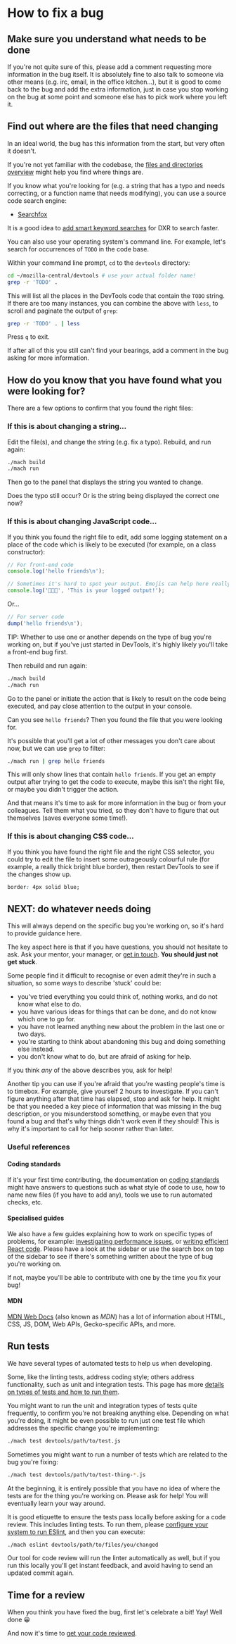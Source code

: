 # How to fix a bug

## Make sure you understand what needs to be done

If you're not quite sure of this, please add a comment requesting more information in the bug itself. It is absolutely fine to also talk to someone via other means (e.g. irc, email, in the office kitchen...), but it is good to come back to the bug and add the extra information, just in case you stop working on the bug at some point and someone else has to pick work where you left it.

## Find out where are the files that need changing

In an ideal world, the bug has this information from the start, but very often it doesn't.

If you're not yet familiar with the codebase, the [files and directories overview](../files/README.md) might help you find where things are.

If you know what you're looking for (e.g. a string that has a typo and needs correcting, or a function name that needs modifying), you can use a source code search engine:

* [Searchfox](http://searchfox.org/mozilla-central/source)

It is a good idea to [add smart keyword searches](https://support.mozilla.org/en-US/kb/how-search-from-address-bar) for DXR to search faster.

You can also use your operating system's command line. For example, let's search for occurrences of `TODO` in the code base.

Within your command line prompt, `cd` to the `devtools` directory:

```bash
cd ~/mozilla-central/devtools # use your actual folder name!
grep -r 'TODO' .
```

This will list all the places in the DevTools code that contain the `TODO` string. If there are too many instances, you can combine the above with `less`, to scroll and paginate the output of `grep`:

```bash
grep -r 'TODO' . | less
```

Press `q` to exit.

If after all of this you still can't find your bearings, add a comment in the bug asking for more information.

## How do you know that you have found what you were looking for?

There are a few options to confirm that you found the right files:

### If this is about changing a string...

Edit the file(s), and change the string (e.g. fix a typo). Rebuild, and run again:

```bash
./mach build
./mach run
```
Then go to the panel that displays the string you wanted to change.

Does the typo still occur? Or is the string being displayed the correct one now?

### If this is about changing JavaScript code...

If you think you found the right file to edit, add some logging statement on a place of the code which is likely to be executed (for example, on a class constructor):

```javascript
// For front-end code
console.log('hello friends\n');

// Sometimes it's hard to spot your output. Emojis can help here really well.
console.log('👗👗👗', 'This is your logged output!');
```

Or...

```javascript
// For server code
dump('hello friends\n');
```

TIP: Whether to use one or another depends on the type of bug you're working on, but if you've just started in DevTools, it's highly likely you'll take a front-end bug first.

Then rebuild and run again:

```bash
./mach build
./mach run
```

Go to the panel or initiate the action that is likely to result on the code being executed, and pay close attention to the output in your console.

Can you see `hello friends`? Then you found the file that you were looking for.

It's possible that you'll get a lot of other messages you don't care about now, but we can use `grep` to filter:

```bash
./mach run | grep hello friends
```

This will only show lines that contain `hello friends`. If you get an empty output after trying to get the code to execute, maybe this isn't the right file, or maybe you didn't trigger the action.

And that means it's time to ask for more information in the bug or from your colleagues. Tell them what you tried, so they don't have to figure that out themselves (saves everyone some time!).

### If this is about changing CSS code...

If you think you have found the right file and the right CSS selector, you could try to edit the file to insert some outrageously colourful rule (for example, a really thick bright blue border), then restart DevTools to see if the changes show up.

```css
border: 4px solid blue;
```

## NEXT: do whatever needs doing

This will always depend on the specific bug you're working on, so it's hard to provide guidance here.

The key aspect here is that if you have questions, you should not hesitate to ask. Ask your mentor, your manager, or [get in touch](https://datalus-dev.tools/#getting-in-touch). **You should just not get stuck**.

Some people find it difficult to recognise or even admit they're in such a situation, so some ways to describe 'stuck' could be:

* you've tried everything you could think of, nothing works, and do not know what else to do.
* you have various ideas for things that can be done, and do not know which one to go for.
* you have not learned anything new about the problem in the last one or two days.
* you're starting to think about abandoning this bug and doing something else instead.
* you don't know what to do, but are afraid of asking for help.

If you think *any* of the above describes you, ask for help!

Another tip you can use if you're afraid that you're wasting people's time is to timebox. For example, give yourself 2 hours to investigate. If you can't figure anything after that time has elapsed, stop and ask for help. It might be that you needed a key piece of information that was missing in the bug description, or you misunderstood something, or maybe even that you found a bug and that's why things didn't work even if they should! This is why it's important to call for help sooner rather than later.

### Useful references

#### Coding standards

If it's your first time contributing, the documentation on [coding standards](./coding-standards.md) might have answers to questions such as what style of code to use, how to name new files (if you have to add any), tools we use to run automated checks, etc.

#### Specialised guides

We also have a few guides explaining how to work on specific types of problems, for example: [investigating performance issues](./performance.md), or [writing efficient React code](./react-performance-tips.md). Please have a look at the sidebar or use the search box on top of the sidebar to see if there's something written about the type of bug you're working on.

If not, maybe you'll be able to contribute with one by the time you fix your bug!

#### MDN

[MDN Web Docs](http://developer.mozilla.org/) (also known as *MDN*) has a lot of information about HTML, CSS, JS, DOM, Web APIs, Gecko-specific APIs, and more.

## Run tests

We have several types of automated tests to help us when developing.

Some, like the linting tests, address coding style; others address functionality, such as unit and integration tests. This page has more [details on types of tests and how to run them](../tests/writing-tests.md).

You might want to run the unit and integration types of tests quite frequently, to confirm you're not breaking anything else. Depending on what you're doing, it might be even possible to run just one test file which addresses the specific change you're implementing:

```bash
./mach test devtools/path/to/test.js
```

Sometimes you might want to run a number of tests which are related to the bug you're fixing:

```bash
./mach test devtools/path/to/test-thing-*.js
```

At the beginning, it is entirely possible that you have no idea of where the tests are for the thing you're working on. Please ask for help! You will eventually learn your way around.

It is good etiquette to ensure the tests pass locally before asking for a code review. This includes linting tests. To run them, please [configure your system to run ESlint](./eslint.md), and then you can execute:

```bash
./mach eslint devtools/path/to/files/you/changed
```

Our tool for code review will run the linter automatically as well, but if you run this locally you'll get instant feedback, and avoid having to send an updated commit again.

## Time for a review

When you think you have fixed the bug, first let's celebrate a bit! Yay! Well done 😀

And now it's time to [get your code reviewed](./code-reviews.md).
